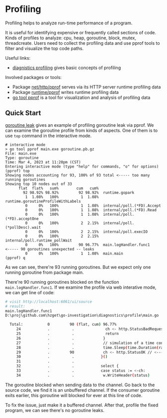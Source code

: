 # Profiling

Profiling helps to analyze run-time performance of a program.

It is useful for identifying expensive or frequently called
sections of code.
Kinds of profiles to analyze: cpu, heap, goroutine, block, mutex, threadcreate.
Users need to collect the profiling data and use pprof tools
to filter and visualize the top code paths.

Useful links:

* [diagnistics profiling][diagnistics profiling] gives basic concepts of profiling

Involved packages or tools:

* Package [net/http/pprof][net/http/pprof] serves via its HTTP server runtime profiling data
* Package [runtime/pprof][runtime/pprof] writes runtime profiling data
* [go tool pprof] is a tool for visualization and analysis of profiling data

## Quick Start

[goroutine leak](./goroutine.md) gives an example of profiling
goroutine leak via pprof. We can examine the goroutine profile
from kinds of aspects. One of them is to use `top` command in
the interactive mode.

```golang
# interactive mode
> go tool pprof main.exe goroutine.pb.gz
File: main.exe
Type: goroutine
Time: Mar 4, 2023 at 11:20pm (CST)
Entering interactive mode (type "help" for commands, "o" for options)
(pprof) top
Showing nodes accounting for 93, 100% of 93 total <----- too many running goroutines
Showing top 10 nodes out of 33
      flat  flat%   sum%        cum   cum%
        92 98.92% 98.92%         92 98.92%  runtime.gopark
         1  1.08%   100%          1  1.08%  runtime.goroutineProfileWithLabels
         0     0%   100%          1  1.08%  internal/poll.(*FD).Accept
         0     0%   100%          1  1.08%  internal/poll.(*FD).Read
         0     0%   100%          1  1.08%  internal/poll.(*FD).acceptOne
         0     0%   100%          2  2.15%  internal/poll.(*pollDesc).wait
         0     0%   100%          2  2.15%  internal/poll.execIO
         0     0%   100%          2  2.15%  internal/poll.runtime_pollWait
         0     0%   100%         90 96.77%  main.logHandler.func1     <----- 90 goroutines unexpected -- leaks
         0     0%   100%          1  1.08%  main.main
(pprof) q
```

As we can see, there're 93 running goroutines. But we expect
only one running goroutine from package main.

There're 90 running goroutines blocked on the function
`main.logHandler.func1`. If we examine the profile via
web interative mode, we can get line of code:

```bash
# visit http://localhost:6061/ui/source
# result:
main.logHandler.func1
D:\proj\github.com\hzget\go-investigation\diagnostics\profile\main.go

  Total:           0         90 (flat, cum) 96.77%
     24            .          .              ch <- http.StatusBadRequest 
     25            .          .              return 
     26            .          .             } 
     27            .          .             // simulation of a time consuming process like writing logs into db 
     28            .          .             time.Sleep(time.Duration(rand.Intn(400)) * time.Millisecond) 
     29            .         90             ch <- http.StatusOK // <------- 90 goroutines blocked here
     30            .          .            }() 
     31            .          .            
     32            .          .            select { 
     33            .          .            case status := <-ch: 
     34            .          .             w.WriteHeader(status) 
```

The goroutine blocked when sending data to the channel.
Go back to the source code, we find it is an unbuffered
channel. If the consumer goroutine exits earlier, this goroutine
will blocked for ever at this line of code.

To fix the issue, just make it a buffered channel.
After that, profile the fixed program, we can see there's no goroutine leaks.

[net/http/pprof]: https://pkg.go.dev/net/http/pprof
[runtime/pprof]: https://pkg.go.dev/runtime/pprof
[go tool pprof]: https://github.com/google/pprof/blob/main/doc/README.md
[diagnistics profiling]: https://golang.google.cn/doc/diagnostics#profiling
